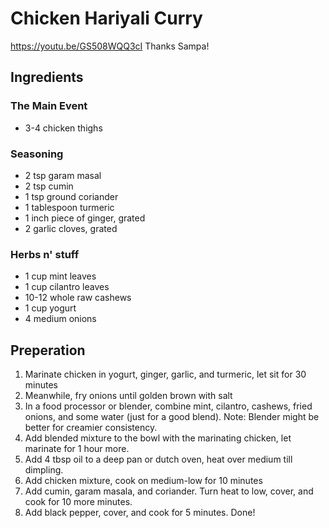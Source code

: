 # Chicken Hariyali Curry
https://youtu.be/GS508WQQ3cI
Thanks Sampa!
## Ingredients
### The Main Event
- 3-4 chicken thighs
### Seasoning
- 2 tsp garam masal
- 2 tsp cumin
- 1 tsp ground coriander
- 1 tablespoon turmeric
- 1 inch piece of ginger, grated
- 2 garlic cloves, grated
### Herbs n' stuff
- 1 cup mint leaves
- 1 cup cilantro leaves
- 10-12 whole raw cashews
- 1 cup yogurt
- 4 medium onions
## Preperation
1. Marinate chicken in yogurt, ginger, garlic, and turmeric, let sit for 30 minutes
2. Meanwhile, fry onions until golden brown with salt
3. In a food processor or blender, combine mint, cilantro, cashews, fried onions, and some water (just for a good blend). Note: Blender might be better for creamier consistency.
4. Add blended mixture to the bowl with the marinating chicken, let marinate for 1 hour more.
5. Add 4 tbsp oil to a deep pan or dutch oven, heat over medium till dimpling.
6. Add chicken mixture, cook on medium-low for 10 minutes
7. Add cumin, garam masala, and coriander. Turn heat to low, cover, and cook for 10 more minutes.
8. Add black pepper, cover, and cook for 5 minutes. Done!
